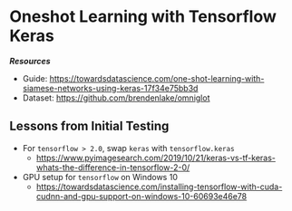 # Oneshot Learning with Tensorflow Keras
***Resources***
* Guide: https://towardsdatascience.com/one-shot-learning-with-siamese-networks-using-keras-17f34e75bb3d 
* Dataset: https://github.com/brendenlake/omniglot 

## Lessons from Initial Testing
* For `tensorflow > 2.0`, swap `keras` with `tensorflow.keras`
  * https://www.pyimagesearch.com/2019/10/21/keras-vs-tf-keras-whats-the-difference-in-tensorflow-2-0/
* GPU setup for `tensorflow` on Windows 10
  * https://towardsdatascience.com/installing-tensorflow-with-cuda-cudnn-and-gpu-support-on-windows-10-60693e46e78


